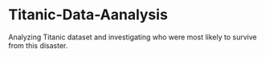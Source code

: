 # Titanic-Data-Aanalysis
Analyzing Titanic dataset and investigating who were most likely to survive from this disaster. 
